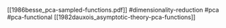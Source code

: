 [[1986besse_pca-sampled-functions.pdf]]
#dimensionality-reduction #pca #pca-functional
[[1982dauxois_asymptotic-theory-pca-functions]]

